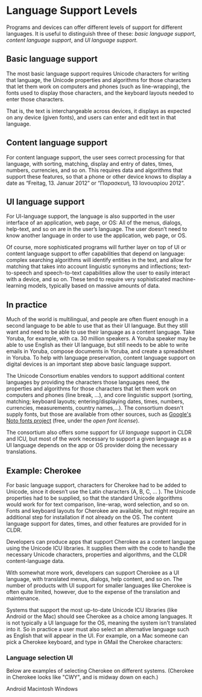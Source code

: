 # Language Support Levels

Programs and devices can offer different levels of support for different
languages. It is useful to distinguish three of these: *basic language support*,
*content language support*, and *UI language support*.

## Basic language support

The most basic language support requires Unicode characters for writing that
language, the Unicode properties and algorithms for those characters that let
them work on computers and phones (such as line-wrapping), the fonts used to
display those characters, and the keyboard layouts needed to enter those
characters.

That is, the text is interchangeable across devices, it displays as expected on
any device (given fonts), and users can enter and edit text in that language.

## Content language support

For content language support, the user sees correct processing for that
language, with sorting, matching, display and entry of dates, times, numbers,
currencies, and so on. This requires data and algorithms that support these
features, so that a phone or other device knows to display a date as “Freitag,
13. Januar 2012” or “Παρασκευή, 13 Ιανουαρίου 2012”.

## UI language support

For UI-language support, the language is also supported in the user interface of
an application, web page, or OS: All of the menus, dialogs, help-text, and so on
are in the user’s language. The user doesn’t need to know another language in
order to use the application, web page, or OS.

Of course, more sophisticated programs will further layer on top of UI or
content language support to offer capabilities that depend on language: complex
searching algorithms will identify entities in the text, and allow for matching
that takes into account linguistic synonyms and inflections; text-to-speech and
speech-to-text capabilities allow the user to easily interact with a device, and
so on. These tend to require very sophisticated machine-learning models,
typically based on massive amounts of data.

## In practice

Much of the world is multilingual, and people are often fluent enough in a
second language to be able to use that as their UI language. But they still want
and need to be able to use their language as a content language. Take Yoruba,
for example, with ca. 30 million speakers. A Yoruba speaker may be able to use
English as their UI language, but still needs to be able to write emails in
Yoruba, compose documents in Yoruba, and create a spreadsheet in Yoruba. To help
with language preservation, content language support on digital devices is an
important step above basic language support.

The Unicode Consortium enables vendors to support additional content languages
by providing the characters those languages need, the properties and algorithms
for those characters that let them work on computers and phones (line break,
...), and core linguistic support (sorting, matching; keyboard layouts;
entering/displaying dates, times, numbers, currencies, measurements, country
names,…). The consortium doesn't supply fonts, but those are available from
other sources, such as [Google's Noto fonts
project](https://www.google.com/get/noto/) (free, under the *open font
license*).

The consortium also offers some support for *UI language* support in CLDR and
ICU, but most of the work necessary to support a given language as a UI language
depends on the app or OS provider doing the necessary translations.

## Example: Cherokee

For basic language support, characters for Cherokee had to be added to Unicode,
since it doesn’t use the Latin characters (A, B, C, ... ). The Unicode
properties had to be supplied, so that the standard Unicode algorithms would
work for for text comparison, line-wrap, word selection, and so on. Fonts and
keyboard layouts for Cherokee are available, but might require an additional
step for installation if not already on the OS. The content language support for
dates, times, and other features are provided for in CLDR.

Developers can produce apps that support Cherokee as a content language using
the Unicode ICU libraries. It supplies them with the code to handle the
necessary Unicode characters, properties and algorithms, and the CLDR
content-language data.

With somewhat more work, developers can support Cherokee as a UI language, with
translated menus, dialogs, help content, and so on. The number of products with
UI support for smaller languages like Cherokee is often quite limited, however,
due to the expense of the translation and maintenance.

Systems that support the most up-to-date Unicode ICU libraries (like Android or
the Mac) should see Cherokee as a choice among languages. It is not typically a
UI language for the OS, meaning the system isn't translated into it. So in
practice a user must also select an alternative language such as English that
will appear in the UI. For example, on a Mac someone can pick a Cherokee
keyboard, and type in GMail the Cherokee characters:

### Language selection UI

Below are examples of selecting Cherokee on different systems. (Cherokee in
Cherokee looks like "CWY", and is midway down on each.)

Android Macintosh Windows
